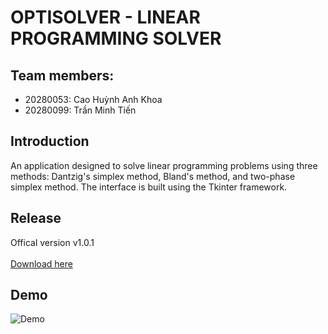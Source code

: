 # OPTISOLVER - LINEAR PROGRAMMING SOLVER
## Team members:

+ 20280053: Cao Huỳnh Anh Khoa
+ 20280099: Trần Minh Tiến 

## Introduction

An application designed to solve linear programming problems using three methods: Dantzig's simplex method, Bland's method, and two-phase simplex method. The interface is built using the Tkinter framework.

## Release
Offical version v1.0.1 </br> </br> [Download here](https://github.com/tientran0826/OptiSolver/archive/refs/tags/v1.0.0.zip)

## Demo
![Demo](https://raw.githubusercontent.com/tientran0826/OptiSolver/main/images/demo.png)
